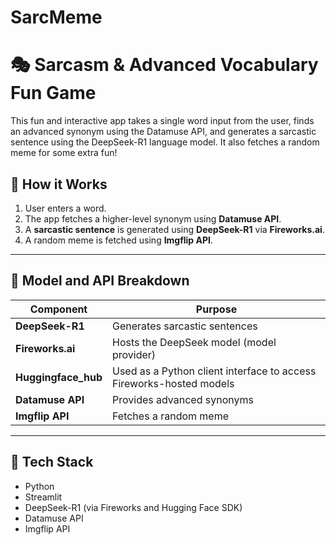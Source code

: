 # SarcMeme
# 🎭 Sarcasm & Advanced Vocabulary Fun Game

This fun and interactive app takes a single word input from the user, finds an advanced synonym using the Datamuse API, and generates a sarcastic sentence using the DeepSeek-R1 language model. It also fetches a random meme for some extra fun!

## 🔧 How it Works

1. User enters a word.
2. The app fetches a higher-level synonym using **Datamuse API**.
3. A **sarcastic sentence** is generated using **DeepSeek-R1** via **Fireworks.ai**.
4. A random meme is fetched using **Imgflip API**.

---

## 🧠 Model and API Breakdown

| Component         | Purpose                                      |
|------------------|----------------------------------------------|
| **DeepSeek-R1**   | Generates sarcastic sentences                |
| **Fireworks.ai**  | Hosts the DeepSeek model (model provider)    |
| **Huggingface_hub** | Used as a Python client interface to access Fireworks-hosted models |
| **Datamuse API**  | Provides advanced synonyms                   |
| **Imgflip API**   | Fetches a random meme                        |

---

## 🚀 Tech Stack

- Python
- Streamlit
- DeepSeek-R1 (via Fireworks and Hugging Face SDK)
- Datamuse API
- Imgflip API



